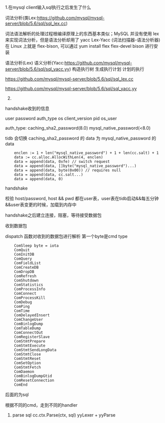 1.在mysql client输入sql执行之后发生了什么

词法分析(类Lex:https://github.com/mysql/mysql-server/blob/5.6/sql/sql_lex.cc)

词法语法解析的处理过程根编译原理上的东西基本类似；MySQL 并没有使用 lex 来实现词法分析，但是语法分析却用了 yacc
Lex-Yacc (词法扫描器-语法分析器) 在 Linux 上就是 flex-bison, 可以通过 yum install flex flex-devel bison 进行安装

语法分析(Lex)
语义分析(Yacc:https://github.com/mysql/mysql-server/blob/5.6/sql/sql_yacc.yy)
构造执行树
生成执行计划
计划的执行

https://github.com/mysql/mysql-server/blob/5.6/sql/sql_lex.cc

https://github.com/mysql/mysql-server/blob/5.6/sql/sql_yacc.yy


2.
handshake收到的信息

user password auth_type os client_version pid os_user

auth_type: caching_sha2_password(8.0) mysql_native_password(<8.0)

tidb 会切换 caching_sha2_password 的 data 为 mysql_native_password 的 data
```
	enclen := 1 + len("mysql_native_password") + 1 + len(cc.salt) + 1
	data := cc.alloc.AllocWithLen(4, enclen)
	data = append(data, 0xfe) // switch request
	data = append(data, []byte("mysql_native_password")...)
	data = append(data, byte(0x00)) // requires null
	data = append(data, cc.salt...)
	data = append(data, 0)
```

handshake 

校验 host/password, host && pwd 都在user表，user表在tidb启动&&每五分钟&&user表变更的时候，加载到内存中 

handshake之后建立连接，阻塞，等待接受数据包

收到数据包

dispatch 函数对收到的数据包进行解析
第一个byte是cmd type
```
	ComSleep byte = iota
	ComQuit
	ComInitDB
	ComQuery
	ComFieldList
	ComCreateDB
	ComDropDB
	ComRefresh
	ComShutdown
	ComStatistics
	ComProcessInfo
	ComConnect
	ComProcessKill
	ComDebug
	ComPing
	ComTime
	ComDelayedInsert
	ComChangeUser
	ComBinlogDump
	ComTableDump
	ComConnectOut
	ComRegisterSlave
	ComStmtPrepare
	ComStmtExecute
	ComStmtSendLongData
	ComStmtClose
	ComStmtReset
	ComSetOption
	ComStmtFetch
	ComDaemon
	ComBinlogDumpGtid
	ComResetConnection
	ComEnd
```


后面的为sql

根据不同的cmd，走到不同的handler
1. parse sql  cc.ctx.Parse(ctx, sql)
yyLexer + yyParse

